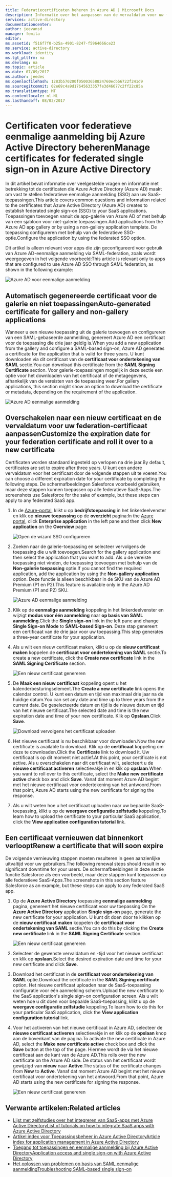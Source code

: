 ```yaml
---
title: Federatiecertificaten beheren in Azure AD | Microsoft Docs
description: Informatie over het aanpassen van de vervaldatum voor uw federatiecertificaten en het vernieuwen van certificaten die binnenkort verlopen.
services: active-directory
documentationcenter: 
author: jeevansd
manager: femila
editor: 
ms.assetid: f516f7f0-b25a-4901-8247-f5964666ce23
ms.service: active-directory
ms.workload: identity
ms.tgt_pltfrm: na
ms.devlang: na
ms.topic: article
ms.date: 07/09/2017
ms.author: jeedes
ms.openlocfilehash: 1283b570200f05003658824760ecbb6722f241d9
ms.sourcegitcommit: 02e69c4a9d17645633357fe3d46677c2ff22c85a
ms.translationtype: MT
ms.contentlocale: nl-NL
ms.lasthandoff: 08/03/2017
---
```

# <a name="manage-certificates-for-federated-single-sign-on-in-azure-active-directory"></a><span data-ttu-id="4a8ed-103">Certificaten voor federatieve eenmalige aanmelding bij Azure Active Directory beheren</span><span class="sxs-lookup"><span data-stu-id="4a8ed-103">Manage certificates for federated single sign-on in Azure Active Directory</span></span>
<span data-ttu-id="4a8ed-104">In dit artikel bevat informatie over veelgestelde vragen en informatie met betrekking tot de certificaten die Azure Active Directory (Azure AD) maakt om vast te stellen federatieve eenmalige aanmelding (SSO) aan uw SaaS-toepassingen.</span><span class="sxs-lookup"><span data-stu-id="4a8ed-104">This article covers common questions and information related to the certificates that Azure Active Directory (Azure AD) creates to establish federated single sign-on (SSO) to your SaaS applications.</span></span> <span data-ttu-id="4a8ed-105">Toepassingen toevoegen vanuit de app-galerie van Azure AD of met behulp van een sjabloon voor niet-galerie toepassingen.</span><span class="sxs-lookup"><span data-stu-id="4a8ed-105">Add applications from the Azure AD app gallery or by using a non-gallery application template.</span></span> <span data-ttu-id="4a8ed-106">De toepassing configureren met behulp van de federatieve SSO-optie.</span><span class="sxs-lookup"><span data-stu-id="4a8ed-106">Configure the application by using the federated SSO option.</span></span>

<span data-ttu-id="4a8ed-107">Dit artikel is alleen relevant voor apps die zijn geconfigureerd voor gebruik van Azure AD-eenmalige aanmelding via SAML-federation, zoals wordt weergegeven in het volgende voorbeeld:</span><span class="sxs-lookup"><span data-stu-id="4a8ed-107">This article is relevant only to apps that are configured to use Azure AD SSO through SAML federation, as shown in the following example:</span></span>

![Azure AD voor eenmalige aanmelding](./media/active-directory-sso-certs/saml_sso.PNG)

## <a name="auto-generated-certificate-for-gallery-and-non-gallery-applications"></a><span data-ttu-id="4a8ed-109">Automatisch gegenereerde certificaat voor de galerie en niet toepassingen</span><span class="sxs-lookup"><span data-stu-id="4a8ed-109">Auto-generated certificate for gallery and non-gallery applications</span></span>
<span data-ttu-id="4a8ed-110">Wanneer u een nieuwe toepassing uit de galerie toevoegen en configureren van een SAML-gebaseerde aanmelding, genereert Azure AD een certificaat voor de toepassing die drie jaar geldig is.</span><span class="sxs-lookup"><span data-stu-id="4a8ed-110">When you add a new application from the gallery and configure a SAML-based sign-on, Azure AD generates a certificate for the application that is valid for three years.</span></span> <span data-ttu-id="4a8ed-111">U kunt downloaden via dit certificaat van de **certificaat voor ondertekening van SAML** sectie.</span><span class="sxs-lookup"><span data-stu-id="4a8ed-111">You can download this certificate from the **SAML Signing Certificate** section.</span></span> <span data-ttu-id="4a8ed-112">Voor galerie-toepassingen mogelijk in deze sectie een optie voor het downloaden van het certificaat of de metagegevens, afhankelijk van de vereisten van de toepassing weer.</span><span class="sxs-lookup"><span data-stu-id="4a8ed-112">For gallery applications, this section might show an option to download the certificate or metadata, depending on the requirement of the application.</span></span>

![Azure AD eenmalige aanmelding](./media/active-directory-sso-certs/saml_certificate_download.png)

## <a name="customize-the-expiration-date-for-your-federation-certificate-and-roll-it-over-to-a-new-certificate"></a><span data-ttu-id="4a8ed-114">Overschakelen naar een nieuw certificaat en de vervaldatum voor uw federation-certificaat aanpassen</span><span class="sxs-lookup"><span data-stu-id="4a8ed-114">Customize the expiration date for your federation certificate and roll it over to a new certificate</span></span>
<span data-ttu-id="4a8ed-115">Certificaten worden standaard ingesteld op verlopen na drie jaar.</span><span class="sxs-lookup"><span data-stu-id="4a8ed-115">By default, certificates are set to expire after three years.</span></span> <span data-ttu-id="4a8ed-116">U kunt een andere vervaldatum voor het certificaat door de volgende stappen uit te voeren.</span><span class="sxs-lookup"><span data-stu-id="4a8ed-116">You can choose a different expiration date for your certificate by completing the following steps.</span></span>
<span data-ttu-id="4a8ed-117">De schermafbeeldingen Salesforce voorbeeld gebruiken, maar deze stappen kunnen toepassen op alle federatieve SaaS-Apps.</span><span class="sxs-lookup"><span data-stu-id="4a8ed-117">The screenshots use Salesforce for the sake of example, but these steps can apply to any federated SaaS app.</span></span>

1. <span data-ttu-id="4a8ed-118">In de [Azure-portal](https://aad.portal.azure.com), klikt u op **bedrijfstoepassing** in het linkerdeelvenster en klik op **nieuwe toepassing** op de **overzicht** pagina:</span><span class="sxs-lookup"><span data-stu-id="4a8ed-118">In the [Azure portal](https://aad.portal.azure.com), click **Enterprise application** in the left pane and then click **New application** on the **Overview** page:</span></span>

   ![Open de wizard SSO configureren](./media/active-directory-sso-certs/enterprise_application_new_application.png)

2. <span data-ttu-id="4a8ed-120">Zoeken naar de galerie-toepassing en selecteer vervolgens de toepassing die u wilt toevoegen.</span><span class="sxs-lookup"><span data-stu-id="4a8ed-120">Search for the gallery application and then select the application that you want to add.</span></span> <span data-ttu-id="4a8ed-121">Als u de vereiste toepassing niet vinden, de toepassing toevoegen met behulp van de **Non-galerie toepassing** optie.</span><span class="sxs-lookup"><span data-stu-id="4a8ed-121">If you cannot find the required application, add the application by using the **Non-gallery application** option.</span></span> <span data-ttu-id="4a8ed-122">Deze functie is alleen beschikbaar in de SKU van de Azure AD Premium (P1 en P2).</span><span class="sxs-lookup"><span data-stu-id="4a8ed-122">This feature is available only in the Azure AD Premium (P1 and P2) SKU.</span></span>

    ![Azure AD eenmalige aanmelding](./media/active-directory-sso-certs/add_gallery_application.png)

3. <span data-ttu-id="4a8ed-124">Klik op de **eenmalige aanmelding** koppeling in het linkerdeelvenster en wijzigt **modus voor één aanmelding** naar **op basis van SAML aanmelding**.</span><span class="sxs-lookup"><span data-stu-id="4a8ed-124">Click the **Single sign-on** link in the left pane and change **Single Sign-on Mode** to **SAML-based Sign-on**.</span></span> <span data-ttu-id="4a8ed-125">Deze stap genereert een certificaat van de drie jaar voor uw toepassing.</span><span class="sxs-lookup"><span data-stu-id="4a8ed-125">This step generates a three-year certificate for your application.</span></span>

4. <span data-ttu-id="4a8ed-126">Als u wilt een nieuw certificaat maken, klikt u op de **nieuw certificaat maken** koppelen de **certificaat voor ondertekening van SAML** sectie.</span><span class="sxs-lookup"><span data-stu-id="4a8ed-126">To create a new certificate, click the **Create new certificate** link in the **SAML Signing Certificate** section.</span></span>

    ![Een nieuw certificaat genereren](./media/active-directory-sso-certs/create_new_certficate.png)

5. <span data-ttu-id="4a8ed-128">De **Maak een nieuw certificaat** koppeling opent u het kalenderbesturingselement.</span><span class="sxs-lookup"><span data-stu-id="4a8ed-128">The **Create a new certificate** link opens the calendar control.</span></span> <span data-ttu-id="4a8ed-129">U kunt een datum en tijd van maximaal drie jaar na de huidige datum.</span><span class="sxs-lookup"><span data-stu-id="4a8ed-129">You can set any date and time up to three years from the current date.</span></span> <span data-ttu-id="4a8ed-130">De geselecteerde datum en tijd is de nieuwe datum en tijd van het nieuwe certificaat.</span><span class="sxs-lookup"><span data-stu-id="4a8ed-130">The selected date and time is the new expiration date and time of your new certificate.</span></span> <span data-ttu-id="4a8ed-131">Klik op **Opslaan**.</span><span class="sxs-lookup"><span data-stu-id="4a8ed-131">Click **Save**.</span></span>

    ![Download vervolgens het certificaat uploaden](./media/active-directory-sso-certs/certifcate_date_selection.PNG)

6. <span data-ttu-id="4a8ed-133">Het nieuwe certificaat is nu beschikbaar voor downloaden.</span><span class="sxs-lookup"><span data-stu-id="4a8ed-133">Now the new certificate is available to download.</span></span> <span data-ttu-id="4a8ed-134">Klik op de **certificaat** koppeling om deze te downloaden.</span><span class="sxs-lookup"><span data-stu-id="4a8ed-134">Click the **Certificate** link to download it.</span></span> <span data-ttu-id="4a8ed-135">Uw certificaat is op dit moment niet actief.</span><span class="sxs-lookup"><span data-stu-id="4a8ed-135">At this point, your certificate is not active.</span></span> <span data-ttu-id="4a8ed-136">Als u overschakelen naar dit certificaat wilt, selecteert u de **nieuwe certificaat activeren** selectievakje in en klik op **opslaan**.</span><span class="sxs-lookup"><span data-stu-id="4a8ed-136">When you want to roll over to this certificate, select the **Make new certificate active** check box and click **Save**.</span></span> <span data-ttu-id="4a8ed-137">Vanaf dat moment Azure AD begint met het nieuwe certificaat voor ondertekening van het antwoord.</span><span class="sxs-lookup"><span data-stu-id="4a8ed-137">From that point, Azure AD starts using the new certificate for signing the response.</span></span>

7.  <span data-ttu-id="4a8ed-138">Als u wilt weten hoe u het certificaat uploaden naar uw bepaalde SaaS-toepassing, klikt u op de **weergave configuratie zelfstudie** koppeling.</span><span class="sxs-lookup"><span data-stu-id="4a8ed-138">To learn how to upload the certificate to your particular SaaS application, click the **View application configuration tutorial** link.</span></span>

## <a name="renew-a-certificate-that-will-soon-expire"></a><span data-ttu-id="4a8ed-139">Een certificaat vernieuwen dat binnenkort verloopt</span><span class="sxs-lookup"><span data-stu-id="4a8ed-139">Renew a certificate that will soon expire</span></span>
<span data-ttu-id="4a8ed-140">De volgende vernieuwing stappen moeten resulteren in geen aanzienlijke uitvaltijd voor uw gebruikers.</span><span class="sxs-lookup"><span data-stu-id="4a8ed-140">The following renewal steps should result in no significant downtime for your users.</span></span> <span data-ttu-id="4a8ed-141">De schermafbeeldingen in deze sectie functie Salesforce als een voorbeeld, maar deze stappen kunt toepassen op alle federatieve SaaS-Apps.</span><span class="sxs-lookup"><span data-stu-id="4a8ed-141">The screenshots in this section feature Salesforce as an example, but these steps can apply to any federated SaaS app.</span></span>

1. <span data-ttu-id="4a8ed-142">Op de **Azure Active Directory** toepassing **eenmalige aanmelding** pagina, genereert het nieuwe certificaat voor uw toepassing.</span><span class="sxs-lookup"><span data-stu-id="4a8ed-142">On the **Azure Active Directory** application **Single sign-on** page, generate the new certificate for your application.</span></span> <span data-ttu-id="4a8ed-143">U kunt dit doen door te klikken op de **nieuw certificaat maken** koppelen de **certificaat voor ondertekening van SAML** sectie.</span><span class="sxs-lookup"><span data-stu-id="4a8ed-143">You can do this by clicking the **Create new certificate** link in the **SAML Signing Certificate** section.</span></span>

    ![Een nieuw certificaat genereren](./media/active-directory-sso-certs/create_new_certficate.png)

2. <span data-ttu-id="4a8ed-145">Selecteer de gewenste vervaldatum en -tijd voor het nieuwe certificaat en klik op **opslaan**.</span><span class="sxs-lookup"><span data-stu-id="4a8ed-145">Select the desired expiration date and time for your new certificate and click **Save**.</span></span>

3. <span data-ttu-id="4a8ed-146">Download het certificaat in de **certificaat voor ondertekening van SAML** optie.</span><span class="sxs-lookup"><span data-stu-id="4a8ed-146">Download the certificate in the **SAML Signing certificate** option.</span></span> <span data-ttu-id="4a8ed-147">Het nieuwe certificaat uploaden naar de SaaS-toepassing configuratie voor één aanmelding scherm.</span><span class="sxs-lookup"><span data-stu-id="4a8ed-147">Upload the new certificate to the SaaS application's single sign-on configuration screen.</span></span> <span data-ttu-id="4a8ed-148">Als u wilt weten hoe u dit doen voor bepaalde SaaS-toepassing, klikt u op de **weergave configuratie zelfstudie** koppeling.</span><span class="sxs-lookup"><span data-stu-id="4a8ed-148">To learn how to do this for your particular SaaS application, click the **View application configuration tutorial** link.</span></span>
   
4. <span data-ttu-id="4a8ed-149">Voor het activeren van het nieuwe certificaat in Azure AD, selecteer de **nieuwe certificaat activeren** selectievakje in en klik op de **opslaan** knop aan de bovenkant van de pagina.</span><span class="sxs-lookup"><span data-stu-id="4a8ed-149">To activate the new certificate in Azure AD, select the **Make new certificate active** check box and click the **Save** button at the top of the page.</span></span> <span data-ttu-id="4a8ed-150">Hiermee wordt de via het nieuwe certificaat aan de kant van de Azure AD.</span><span class="sxs-lookup"><span data-stu-id="4a8ed-150">This rolls over the new certificate on the Azure AD side.</span></span> <span data-ttu-id="4a8ed-151">De status van het certificaat wordt gewijzigd van **nieuw** naar **Active**.</span><span class="sxs-lookup"><span data-stu-id="4a8ed-151">The status of the certificate changes from **New** to **Active**.</span></span> <span data-ttu-id="4a8ed-152">Vanaf dat moment Azure AD begint met het nieuwe certificaat voor ondertekening van het antwoord.</span><span class="sxs-lookup"><span data-stu-id="4a8ed-152">From that point, Azure AD starts using the new certificate for signing the response.</span></span> 
   
    ![Een nieuw certificaat genereren](./media/active-directory-sso-certs/new_certificate_download.png)

## <a name="related-articles"></a><span data-ttu-id="4a8ed-154">Verwante artikelen:</span><span class="sxs-lookup"><span data-stu-id="4a8ed-154">Related articles</span></span>
* [<span data-ttu-id="4a8ed-155">Lijst met zelfstudies over het integreren van SaaS-apps met Azure Active Directory</span><span class="sxs-lookup"><span data-stu-id="4a8ed-155">List of tutorials on how to integrate SaaS apps with Azure Active Directory</span></span>](active-directory-saas-tutorial-list.md)
* [<span data-ttu-id="4a8ed-156">Artikel index voor Toepassingsbeheer in Azure Active Directory</span><span class="sxs-lookup"><span data-stu-id="4a8ed-156">Article index for application management in Azure Active Directory</span></span>](active-directory-apps-index.md)
* [<span data-ttu-id="4a8ed-157">Toegang tot toepassingen en eenmalige aanmelding bij Azure Active Directory</span><span class="sxs-lookup"><span data-stu-id="4a8ed-157">Application access and single sign-on with Azure Active Directory</span></span>](active-directory-appssoaccess-whatis.md)
* [<span data-ttu-id="4a8ed-158">Het oplossen van problemen op basis van SAML eenmalige aanmelding</span><span class="sxs-lookup"><span data-stu-id="4a8ed-158">Troubleshooting SAML-based single sign-on</span></span>](active-directory-saml-debugging.md)
